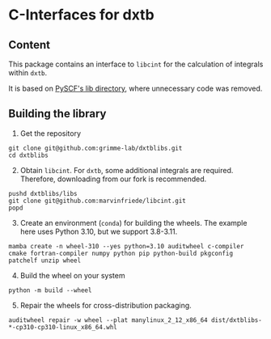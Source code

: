 # C-Interfaces for dxtb

## Content

This package contains an interface to `libcint` for the calculation of integrals within `dxtb`.

It is based on [PySCF's lib directory](https://github.com/pyscf/pyscf/tree/master/pyscf/lib), where unnecessary code was removed.

## Building the library

1. Get the repository

```console
git clone git@github.com:grimme-lab/dxtblibs.git
cd dxtblibs
```

2. Obtain `libcint`. For `dxtb`, some additional integrals are required. Therefore, downloading from our fork is recommended.

```console
pushd dxtblibs/libs
git clone git@github.com:marvinfriede/libcint.git
popd
```

3. Create an environment (`conda`) for building the wheels. The example here uses Python 3.10, but we support 3.8-3.11.

```console
mamba create -n wheel-310 --yes python=3.10 auditwheel c-compiler cmake fortran-compiler numpy python pip python-build pkgconfig patchelf unzip wheel
```

4. Build the wheel on your system

```console
python -m build --wheel
```

5. Repair the wheels for cross-distribution packaging.

```console
auditwheel repair -w wheel --plat manylinux_2_12_x86_64 dist/dxtblibs-*-cp310-cp310-linux_x86_64.whl
```
